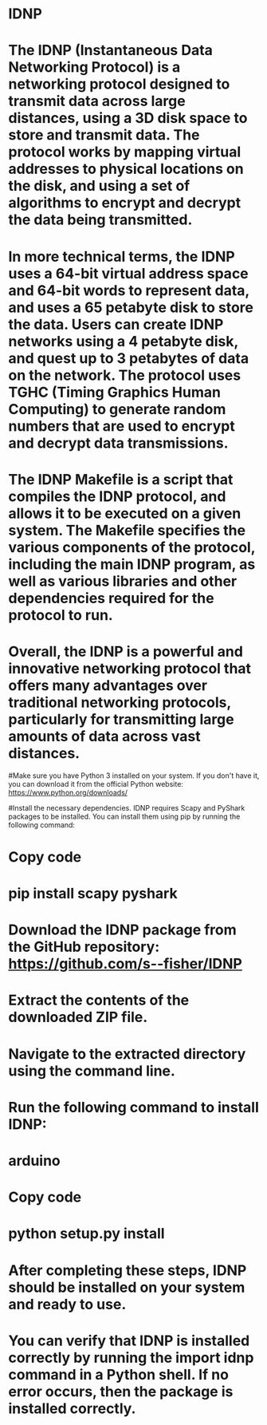 # IDNP
# The IDNP (Instantaneous Data Networking Protocol) is a networking protocol designed to transmit data across large distances, using a 3D disk space to store and transmit data. The protocol works by mapping virtual addresses to physical locations on the disk, and using a set of algorithms to encrypt and decrypt the data being transmitted.

# In more technical terms, the IDNP uses a 64-bit virtual address space and 64-bit words to represent data, and uses a 65 petabyte disk to store the data. Users can create IDNP networks using a 4 petabyte disk, and quest up to 3 petabytes of data on the network. The protocol uses TGHC (Timing Graphics Human Computing) to generate random numbers that are used to encrypt and decrypt data transmissions.

# The IDNP Makefile is a script that compiles the IDNP protocol, and allows it to be executed on a given system. The Makefile specifies the various components of the protocol, including the main IDNP program, as well as various libraries and other dependencies required for the protocol to run.

# Overall, the IDNP is a powerful and innovative networking protocol that offers many advantages over traditional networking protocols, particularly for transmitting large amounts of data across vast distances.

#Make sure you have Python 3 installed on your system. If you don't have it, you can download it from the official Python website: https://www.python.org/downloads/

#Install the necessary dependencies. IDNP requires Scapy and PyShark packages to be installed. You can install them using pip by running the following command:

# Copy code
# pip install scapy pyshark
# Download the IDNP package from the GitHub repository: https://github.com/s--fisher/IDNP

# Extract the contents of the downloaded ZIP file.

# Navigate to the extracted directory using the command line.

# Run the following command to install IDNP:

# arduino
# Copy code
# python setup.py install
# After completing these steps, IDNP should be installed on your system and ready to use.

# You can verify that IDNP is installed correctly by running the import idnp command in a Python shell. If no error occurs, then the package is installed correctly.
